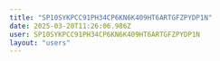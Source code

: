 ```yaml
---
title: "SP10SYKPCC91PH34CP6KN6K409HT6ARTGFZPYDP1N"
date: 2025-03-20T11:26:06.986Z
user: SP10SYKPCC91PH34CP6KN6K409HT6ARTGFZPYDP1N
layout: "users"
---
```

    